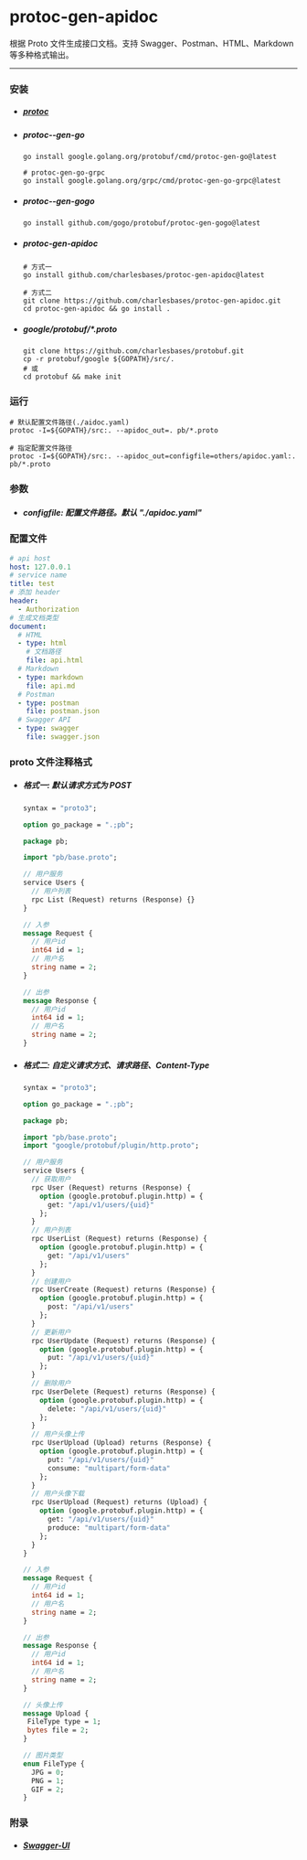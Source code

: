 # protoc-gen-apidoc
根据 Proto 文件生成接口文档。支持 Swagger、Postman、HTML、Markdown 等多种格式输出。

---



### 安装

- ##### [protoc](https://github.com/protocolbuffers/protobuf/releases)

- ##### protoc--gen-go

  ```shell
  go install google.golang.org/protobuf/cmd/protoc-gen-go@latest

  # protoc-gen-go-grpc
  go install google.golang.org/grpc/cmd/protoc-gen-go-grpc@latest
  ```

- ##### protoc--gen-gogo

  ```shell
  go install github.com/gogo/protobuf/protoc-gen-gogo@latest
  ```

- ##### protoc-gen-apidoc

  ```shell
  # 方式一
  go install github.com/charlesbases/protoc-gen-apidoc@latest

  # 方式二
  git clone https://github.com/charlesbases/protoc-gen-apidoc.git
  cd protoc-gen-apidoc && go install .
  ```

- ##### google/protobuf/*.proto

  ```shell
  git clone https://github.com/charlesbases/protobuf.git
  cp -r protobuf/google ${GOPATH}/src/.
  # 或
  cd protobuf && make init
  ```

### 运行

```shell
# 默认配置文件路径(./aidoc.yaml)
protoc -I=${GOPATH}/src:. --apidoc_out=. pb/*.proto

# 指定配置文件路径
protoc -I=${GOPATH}/src:. --apidoc_out=configfile=others/apidoc.yaml:. pb/*.proto
```

### 参数

- ##### configfile: 配置文件路径。默认 "./apidoc.yaml"

### 配置文件

```yaml
# api host
host: 127.0.0.1
# service name
title: test
# 添加 header
header:
  - Authorization
# 生成文档类型
document:
  # HTML
  - type: html
    # 文档路径
    file: api.html
  # Markdown
  - type: markdown
    file: api.md
  # Postman
  - type: postman
    file: postman.json
  # Swagger API
  - type: swagger
    file: swagger.json

```

### proto 文件注释格式

- ##### 格式一: 默认请求方式为 POST

  ```protobuf
  syntax = "proto3";

  option go_package = ".;pb";

  package pb;

  import "pb/base.proto";

  // 用户服务
  service Users {
    // 用户列表
    rpc List (Request) returns (Response) {}
  }

  // 入参
  message Request {
    // 用户id
    int64 id = 1;
    // 用户名
    string name = 2;
  }

  // 出参
  message Response {
    // 用户id
    int64 id = 1;
    // 用户名
    string name = 2;
  }
  ```

- ##### 格式二: 自定义请求方式、请求路径、Content-Type

  ```protobuf
  syntax = "proto3";
  
  option go_package = ".;pb";
  
  package pb;
  
  import "pb/base.proto";
  import "google/protobuf/plugin/http.proto";
  
  // 用户服务
  service Users {
    // 获取用户
    rpc User (Request) returns (Response) {
      option (google.protobuf.plugin.http) = {
        get: "/api/v1/users/{uid}"
      };
    }
    // 用户列表
    rpc UserList (Request) returns (Response) {
      option (google.protobuf.plugin.http) = {
        get: "/api/v1/users"
      };
    }
    // 创建用户
    rpc UserCreate (Request) returns (Response) {
      option (google.protobuf.plugin.http) = {
        post: "/api/v1/users"
      };
    }
    // 更新用户
    rpc UserUpdate (Request) returns (Response) {
      option (google.protobuf.plugin.http) = {
        put: "/api/v1/users/{uid}"
      };
    }
    // 删除用户
    rpc UserDelete (Request) returns (Response) {
      option (google.protobuf.plugin.http) = {
        delete: "/api/v1/users/{uid}"
      };
    }
    // 用户头像上传
    rpc UserUpload (Upload) returns (Response) {
      option (google.protobuf.plugin.http) = {
        put: "/api/v1/users/{uid}"
        consume: "multipart/form-data"
      };
    }
    // 用户头像下载
    rpc UserUpload (Request) returns (Upload) {
      option (google.protobuf.plugin.http) = {
        get: "/api/v1/users/{uid}"
        produce: "multipart/form-data"
      };
    }
  }
  
  // 入参
  message Request {
    // 用户id
    int64 id = 1;
    // 用户名
    string name = 2;
  }
  
  // 出参
  message Response {
    // 用户id
    int64 id = 1;
    // 用户名
    string name = 2;
  }
  
  // 头像上传
  message Upload {
   FileType type = 1;
   bytes file = 2;
  }
  
  // 图片类型
  enum FileType {
    JPG = 0;
    PNG = 1;
    GIF = 2;
  }
  ```

### 附录

- ##### [Swagger-UI](https://github.com/charlesbases/swagger-ui)

